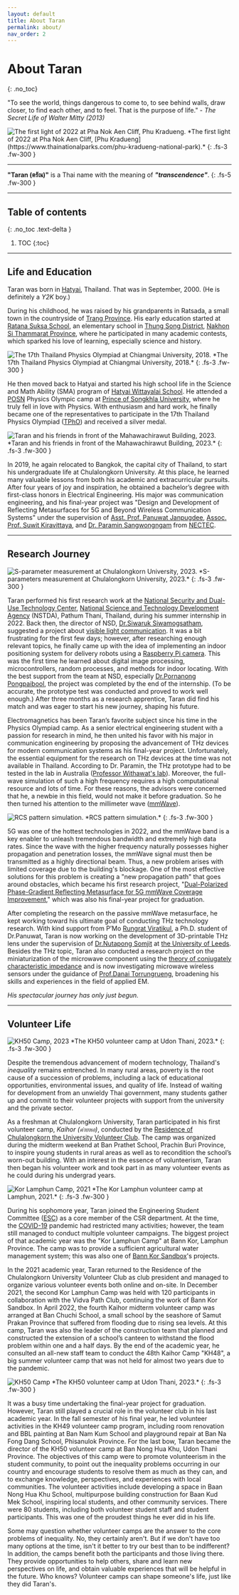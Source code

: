 ```yaml
---
layout: default
title: About Taran
permalink: about/
nav_order: 2
---
```

# About Taran
{: .no_toc}

"To see the world, things dangerous to come to, to see behind walls, draw closer, to find each other, and to feel. That is the purpose of life."  - _The Secret Life of Walter Mitty (2013)_


<img src="\pages\02_AboutMe\firstlight.jpg" alt="The first light of 2022 at Pha Nok Aen Cliff, Phu Kradueng."/>
*The first light of 2022 at Pha Nok Aen Cliff, [Phu Kradueng](https://www.thainationalparks.com/phu-kradueng-national-park).*
{: .fs-3 .fw-300  }

---

**"Taran (ตรัณ)"** is a Thai name with the meaning of **_"transcendence"_**.
{: .fs-5 .fw-300 }

---

## Table of contents
{: .no_toc .text-delta }

1. TOC
{:toc}

---

## Life and Education

Taran was born in [Hatyai](https://en.wikipedia.org/wiki/Hat_Yai), Thailand. That was in September, 2000. (He is definitely a _Y2K_ boy.)

During his childhood, he was raised by his grandparents in Ratsada, a small town in the countryside of [Trang Province](https://en.wikipedia.org/wiki/Trang_province). His early education started at [Ratana Suksa School](https://www.facebook.com/ratanasuksaschool/?locale=th_TH), an elementary school in [Thung Song District](https://en.wikipedia.org/wiki/Thung_Song_district), [Nakhon Si Thammarat Province](https://en.wikipedia.org/wiki/Nakhon_Si_Thammarat), where he participated in many academic contests, which sparked his love of learning, especially science and history.

<img src="\pages\02_AboutMe\TPhO17.jpg" alt="The 17th Thailand Physics Olympiad at Chiangmai University, 2018."/>
*The 17th Thailand Physics Olympiad at Chiangmai University, 2018.*
{: .fs-3 .fw-300 }

He then moved back to Hatyai and started his high school life in the Science and Math Ability (SMA) program of [Hatyai Wittayalai School](https://www.hatyaiwit.ac.th/frontpage). He attended a [POSN](https://www.posn.or.th/en/home-en) Physics Olympic camp at [Prince of Songkhla University](https://en.psu.ac.th/), where he truly fell in love with Physics. With enthusiasm and hard work, he finally became one of the representatives to participate in the 17th Thailand Physics Olympiad ([TPhO](https://www.facebook.com/TPhO2018/)) and received a silver medal.

<img src="\pages\02_AboutMe\CUfriends.jpg" alt="Taran and his friends in front of the Mahawachirawut Building, 2023."/>
*Taran and his friends in front of the Mahawachirawut Building, 2023.*
{: .fs-3 .fw-300 }

In 2019, he again relocated to Bangkok, the capital city of Thailand, to start his undergraduate life at Chulalongkorn University. At this place, he learned many valuable lessons from both his academic and extracurricular pursuits. After four years of joy and inspiration, he obtained a bachelor’s degree with first-class honors in Electrical Engineering. His major was communication engineering, and his final-year project was "Design and Development of Reflecting Metasurfaces for 5G and Beyond Wireless Communication Systems" under the supervision of [Asst. Prof. Panuwat Janpugdee](https://ee.eng.chula.ac.th/panuwat-chanpakdee/), [Assoc. Prof. Suwit Kiravittaya](http://suwitkiravittaya.eng.chula.ac.th/main.html), and [Dr. Paramin Sangwongngam](https://scholar.google.com/citations?user=Aa_1hvAAAAAJ&hl=en) from [NECTEC](https://www.nectec.or.th/).


---

## Research Journey

<img src="\pages\02_AboutMe\MicrowaveLab.jpg" alt="S-parameter measurement at Chulalongkorn University, 2023."/>
*S-parameters measurement at Chulalongkorn University, 2023.*
{: .fs-3 .fw-300 }

Taran performed his first research work at the [National Security and Dual-Use Technology Center](https://www.nstda.or.th/home/home/nsd/), [National Science and Technology Development Agency](https://www.nstda.or.th/) (NSTDA), Pathum Thani, Thailand, during his summer internship in 2022. Back then, the director of NSD, [Dr.Siwaruk Siwamogsatham](https://ieeexplore.ieee.org/author/37300974800), suggested a project about [visible light communication](https://en.wikipedia.org/wiki/Visible_light_communication). It was a bit frustrating for the first few days; however, after researching enough relevant topics, he finally came up with the idea of implementing an indoor positioning system for delivery robots using a [Raspberry Pi camera](https://projects.raspberrypi.org/en/projects/getting-started-with-picamera). This was the first time he learned about digital image processing, microcontrollers, random processes, and methods for indoor locating. With the best support from the team at NSD, especially [Dr.Pornanong Pongpaibool](https://ieeexplore.ieee.org/author/37266567100), the project was completed by the end of the internship. (To be accurate, the prototype test was conducted and proved to work well enough.) After three months as a research apprentice, Taran did find his match and was eager to start his new journey, shaping his future.

Electromagnetics has been Taran’s favorite subject since his time in the Physics Olympiad camp. As a senior electrical engineering student with a passion for research in mind, he then united his favor with his major in communication engineering by proposing the advancement of THz devices for modern communication systems as his final-year project. Unfortunately, the essential equipment for the research on THz devices at the time was not available in Thailand. According to Dr. Paramin, the THz prototype had to be tested in the lab in Australia ([Professor Withawat's lab](https://www.thz-el.org/home)). Moreover, the full-wave simulation of such a high frequency requires a high computational resource and lots of time. For these reasons, the advisors were concerned that he, a newbie in this field, would not make it before graduation. So he then turned his attention to the millimeter wave ([mmWave](https://en.wikipedia.org/wiki/Extremely_high_frequency)).

<img src="\pages\02_AboutMe\RCS.jpg" alt="RCS pattern simulation."/>
*RCS pattern simulation.*
{: .fs-3 .fw-300 }

5G was one of the hottest technologies in 2022, and the mmWave band is a key enabler to unleash tremendous bandwidth and extremely high data rates. Since the wave with the higher frequency naturally possesses higher propagation and penetration losses, the mmWave signal must then be transmitted as a highly directional beam. Thus, a new problem arises with limited coverage due to the building's blockage. One of the most effective solutions for this problem is creating a "new propagation path" that goes around obstacles, which became his first research project, "[Dual-Polarized Phase-Gradient Reflecting Metasurface for 5G mmWave Coverage Improvement](/pages/02_AboutMe/2023198524.pdf)," which was also his final-year project for graduation. 

After completing the research on the passive mmWave metasurface, he kept working toward his ultimate goal of conducting THz technology research. With kind support from P’Mo [Rungrat Viratikul](https://ieeexplore.ieee.org/author/37089424619), a Ph.D. student of Dr.Panuwat, Taran is now working on the development of 3D-printable THz lens under the supervision of [Dr.Nutapong Somjit](https://eps.leeds.ac.uk/electronic-engineering/staff/627/dr-nutapong-somjit) at [the University of Leeds](https://eps.leeds.ac.uk/electronic-engineering). Besides the THz topic, Taran also conducted a research project on the 
miniaturization of the microwave component using the [theory of conjugately characteristic impedance](https://link.springer.com/chapter/10.1007/978-3-031-01539-7_2) and is now investigating microwave wireless sensors under the guidance of [Prof.Danai Torrungrueng](https://ieeexplore.ieee.org/author/37298005500), broadening his skills and experiences in the field of applied EM.
 
*His spectacular journey has only just begun.*

---

## Volunteer Life

<img src="\pages\02_AboutMe\KH50camp.jpg" alt="KH50 Camp, 2023"/>
*The KH50 volunteer camp at Udon Thani, 2023.*
{: .fs-3 .fw-300 }

Despite the tremendous advancement of modern technology, Thailand's *inequality* remains entrenched. In many rural areas, poverty is the root cause of a succession of problems, including a lack of educational opportunities, environmental issues, and quality of life. Instead of waiting for development from an unwieldy Thai government, many students gather up and commit to their volunteer projects with support from the university and the private sector.

As a freshman at Chulalongkorn University, Taran participated in his first volunteer camp, *Kaihor (ค่ายหอ)*, conducted by the [Residence of Chulalongkorn the University Volunteer Club](https://www.facebook.com/kaihor.chula?locale=th_TH). The camp was organized during the midterm weekend at Ban Prathet School, Prachin Buri Province, to inspire young students in rural areas as well as to recondition the school’s worn-out building. With an interest in the essence of volunteerism, Taran then began his volunteer work and took part in as many volunteer events as he could during his undergrad years. 

<img src="\pages\02_AboutMe\Kor.jpg" alt="Kor Lamphun Camp, 2021"/>
*The Kor Lamphun volunteer camp at Lamphun, 2021.*
{: .fs-3 .fw-300 }

During his sophomore year, Taran joined the Engineering Student Committee ([ESC](https://www.facebook.com/escchula?locale=th_TH)) as a core member of the CSR department. At the time, the [COVID-19](https://www.who.int/europe/emergencies/situations/covid-19) pandemic had restricted many activities; however, the team still managed to conduct multiple volunteer campaigns. The biggest project of that academic year was the "Kor Lamphun Camp" at Bann Kor, Lamphun Province. The camp was to provide a sufficient agricultural water management system; this was also one of [Bann Kor Sandbox](https://www.thailandnow.in.th/country-facts/the-ananda-mahidol-foundation-and-the-legacy-of-rama-the-ninth-of-thailand/)'s projects.

In the 2021 academic year, Taran returned to the Residence of the Chulalongkorn University Volunteer Club as club president and managed to organize various volunteer events both online and on-site. In December 2021, the second Kor Lamphun Camp was held with 120 participants in collaboration with the Vidva Path Club, continuing the work of Bann Kor Sandbox. In April 2022, the fourth Kaihor midterm volunteer camp was arranged at Ban Chuchi School, a small school by the seashore of Samut Prakan Province that suffered from flooding due to rising sea levels. At this camp, Taran was also the leader of the construction team that planned and constructed the extension of a school’s canteen to withstand the flood problem within one and a half days. By the end of the academic year, he consulted an all-new staff team to conduct the 48th Kaihor Camp "KH48", a big summer volunteer camp that was not held for almost two years due to the pandemic.

<img src="\pages\02_AboutMe\KH50camp_01.jpg" alt="KH50 Camp"/>
*The KH50 volunteer camp at Udon Thani, 2023.*
{: .fs-3 .fw-300 }

It was a busy time undertaking the final-year project for graduation. However, Taran still played a crucial role in the volunteer club in his last academic year. In the fall semester of his final year, he led volunteer activities in the KH49 volunteer camp program, including room renovation and BBL painting at Ban Nam Kum School and playground repair at Ban Na Fong Dang School, Phisanulok Province. For the last bow, Taran became the director of the KH50 volunteer camp at Ban Nong Hua Khu, Udon Thani Province. The objectives of this camp were to promote volunteerism in the student community, to point out the inequality problems occurring in our country and encourage students to resolve them as much as they can, and to exchange knowledge, perspectives, and experiences with local communities. The volunteer activities include developing a space in Baan Nong Hua Khu School, multipurpose building construction for Baan Kud Mek School, inspiring local students, and other community services. There were 80 students, including both volunteer student staff and student participants. This was one of the proudest things he ever did in his life.

Some may question whether volunteer camps are the answer to the core problems of inequality. No, they certainly aren't. But if we don't have too many options at the time, isn't it better to try our best than to be indifferent? In addition, the camps benefit both the participants and those living there. They provide opportunities to help others, share and learn new perspectives on life, and obtain valuable experiences that will be helpful in the future. Who knows? Volunteer camps can shape someone's life, just like they did Taran's.